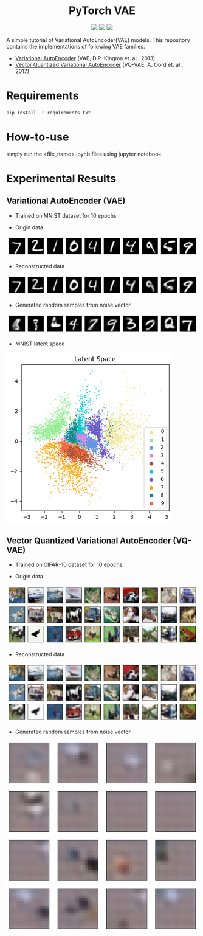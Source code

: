 <h1 align="center">
  <b>PyTorch VAE</b><br>
</h1>

<p align="center">
    <a href="https://www.python.org/">
    <img src="https://img.shields.io/badge/Python-3.10-ff69b4.svg" /></a>
    <a href= "https://pytorch.org/">
    <img src="https://img.shields.io/badge/PyTorch-1.3-2BAF2B.svg" /></a>
    <a href= "https://github.com/baohuy11/Variational-autoencoder/blob/main/LICENSE">
    <img src="https://img.shields.io/badge/license-Apache2.0-blue.svg" /></a>
</p>

A simple tutorial of Variational AutoEncoder(VAE) models. This repository contains the implementations of following VAE families.


* [Variational AutoEncoder](https://arxiv.org/pdf/1312.6114.pdf) (VAE, D.P. Kingma et. al., 2013)
* [Vector Quantized Variational AutoEncoder](https://arxiv.org/pdf/1711.00937.pdf) (VQ-VAE, A. Oord et. al., 2017)

# Requirements
```bash
pip install -r requirements.txt
```

# How-to-use
simply run the <file_name>.ipynb files using jupyter notebook.

# Experimental Results
## Variational AutoEncoder (VAE)
- Trained on MNIST dataset for 10 epochs

- Origin data

![MNIST_origin](./assets/mnist_origin.png) 

- Reconstructed data

![VAE_reconstructed](./assets/mnist_reconstruct.png)

- Generated random samples from noise vector

![VAE_generated_sample](./assets/mnist_generate.png)

- MNIST latent space

![MNIST_latent_space](./assets/mnist_latent_space.png)

## Vector Quantized Variational AutoEncoder (VQ-VAE)
- Trained on CIFAR-10 dataset for 10 epochs

- Origin data

![CIFAR-10_origin](./assets/cifar-10_origin.png) 

- Reconstructed data

![CIFAR-10_reconstructed](./assets/cifar-10_reconstruct.png)

- Generated random samples from noise vector

![CIFAR-10_generated_sample](./assets/cifar-10_generate.png)

